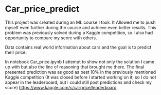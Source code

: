 # Car_price_predict

This project was created during an ML course I took.
It Allowed me to push myself even further during the course and achieve even better results.
This problem was previously solved during a Kaggle competition, so I also had opportunity to compare my score with others.

Data contains real world information about cars and the goal is to predict their price. 

In notebook Car_price.ipynb I attempt to show not only the solution I came up with but also the line of reasoning that brought me there.
The final presented prediction was as good as best 10% in the previously mentioned Kaggle competition (It was closed before I started working on it, so I do not appear in the leaderboard, but I could still post predictions and check my score)
https://www.kaggle.com/c/carprice/leaderboard
